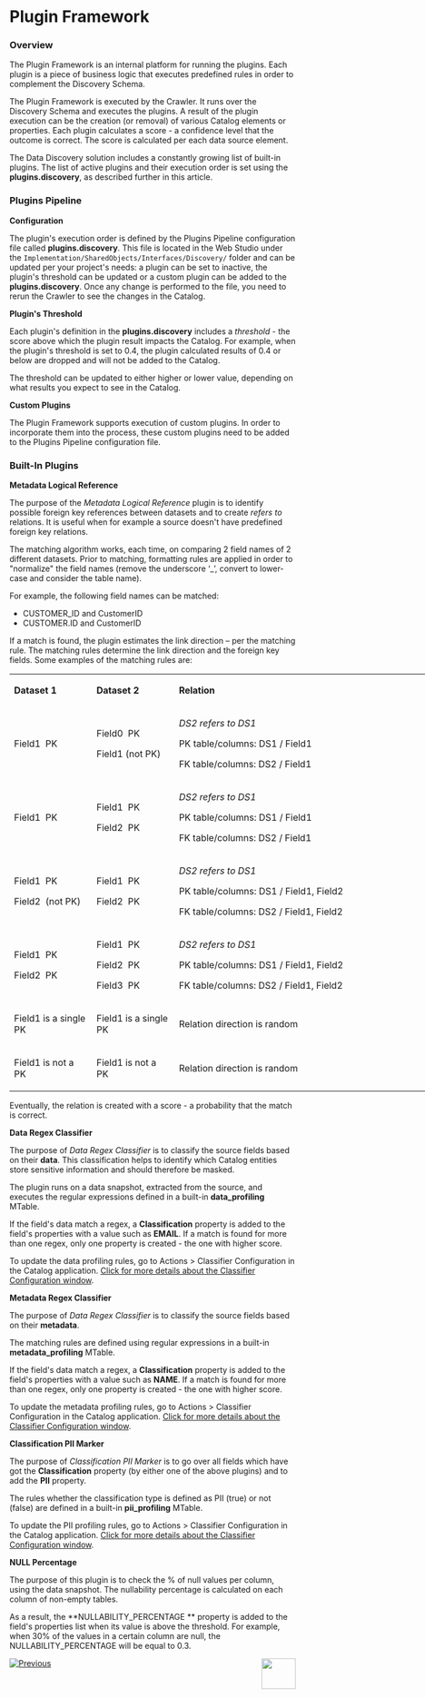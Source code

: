 # Plugin Framework

### Overview

The Plugin Framework is an internal platform for running the plugins. Each plugin is a piece of business logic that executes predefined rules in order to complement the Discovery Schema. 

The Plugin Framework is executed by the Crawler. It runs over the Discovery Schema and executes the plugins. A result of the plugin execution can be the creation (or removal) of various Catalog elements or properties. Each plugin calculates a score - a confidence level that the outcome is correct. The score is calculated per each data source element.

The Data Discovery solution includes a constantly growing list of built-in plugins. The list of active plugins and their execution order is set using the **plugins.discovery**, as described further in this article.

### Plugins Pipeline

**Configuration**

The plugin's execution order is defined by the Plugins Pipeline configuration file called **plugins.discovery**. This file is located in the Web Studio under the ```Implementation/SharedObjects/Interfaces/Discovery/``` folder and can be updated per your project's needs: a plugin can be set to inactive, the plugin's threshold can be updated or a custom plugin can be added to the **plugins.discovery**. Once any change is performed to the file, you need to rerun the Crawler to see the changes in the Catalog.

**Plugin's Threshold**

Each plugin's definition in the **plugins.discovery** includes a *threshold* - the score above which the plugin result impacts the Catalog. For example, when the plugin's threshold is set to 0.4, the plugin calculated results of 0.4 or below are dropped and will not be added to the Catalog. 

The threshold can be updated to either higher or lower value, depending on what results you expect to see in the Catalog. 

**Custom Plugins**

The Plugin Framework supports execution of custom plugins. In order to incorporate them into the process, these custom plugins need to be added to the Plugins Pipeline configuration file.

### Built-In Plugins

**Metadata Logical Reference**

The purpose of the *Metadata Logical Reference* plugin is to identify possible foreign key references between datasets and to create *refers to* relations. It is useful when for example a source doesn't have predefined foreign key relations. 

The matching algorithm works, each time, on comparing 2 field names of 2 different datasets. Prior to matching, formatting rules are applied in order to "normalize" the field names (remove the underscore ‘_’, convert to lower-case and consider the table name). 

For example, the following field names can be matched:

* CUSTOMER_ID and CustomerID
* CUSTOMER.ID and CustomerID

If a match is found, the plugin estimates the link direction – per the matching rule. The matching rules determine the link direction and the foreign key fields. Some examples of the matching rules are:

<table style="width: 900px;">
<tbody>
<tr>
<td style="width: 125px;">
<p><strong>Dataset 1</strong></p>
</td>
<td style="width: 125px;">
<p><strong>Dataset 2</strong></p>
</td>
<td style="width: 600px;">
<p><strong>Relation</strong></p>
</td>
<td style="width: 50px;">
<p><strong>Score</strong></p>
</td>
</tr>
<tr>
<td style="width: 141.016px;">
<p>Field1&nbsp; PK</p>
</td>
<td style="width: 141.016px;">
<p>Field0&nbsp; PK</p>
<p>Field1 (not PK)</p>
</td>
<td style="width: 190.531px;">
<p><em>DS2 refers to DS1</em></p>
<p>PK table/columns: DS1 / Field1</p>
<p>FK table/columns: DS2 / Field1</p>
</td>
<td style="width: 49.4375px;">
<p>High</p>
</td>
</tr>
<tr>
<td style="width: 141.016px;">
<p>Field1&nbsp; PK</p>
</td>
<td style="width: 141.016px;">
<p>Field1&nbsp; PK</p>
<p>Field2&nbsp; PK</p>
</td>
<td style="width: 190.531px;">
<p><em>DS2 refers to DS1</em></p>
<p>PK table/columns: DS1 / Field1</p>
<p>FK table/columns: DS2 / Field1</p>
</td>
<td style="width: 49.4375px;">
<p>High</p>
</td>
</tr>
<tr>
<td style="width: 141.016px;">
<p>Field1&nbsp; PK</p>
<p>Field2&nbsp; (not PK)</p>
</td>
<td style="width: 141.016px;">
<p>Field1&nbsp; PK</p>
<p>Field2&nbsp; PK</p>
</td>
<td style="width: 190.531px;">
<p><em>DS2 refers to DS1</em></p>
<p>PK table/columns: DS1 / Field1, Field2</p>
<p>FK table/columns: DS2 / Field1, Field2</p>
</td>
<td style="width: 49.4375px;">
<p>High</p>
</td>
</tr>
<tr>
<td style="width: 141.016px;">
<p>Field1&nbsp; PK</p>
<p>Field2&nbsp; PK</p>
</td>
<td style="width: 141.016px;">
<p>Field1&nbsp; PK</p>
<p>Field2&nbsp; PK</p>
<p>Field3&nbsp; PK</p>
</td>
<td style="width: 190.531px;">
<p><em>DS2 refers to DS1</em></p>
<p>PK table/columns: DS1 / Field1, Field2</p>
<p>FK table/columns: DS2 / Field1, Field2</p>
</td>
<td style="width: 49.4375px;">
<p>High</p>
</td>
</tr>
<tr>
<td style="width: 141.016px;">
<p>Field1 is a single PK</p>
</td>
<td style="width: 141.016px;">
<p>Field1 is a single PK</p>
</td>
<td style="width: 190.531px;">
<p>Relation direction is random</p>
</td>
<td style="width: 49.4375px;">
<p>Low</p>
</td>
</tr>
<tr>
<td style="width: 141.016px;">
<p>Field1 is not a PK</p>
</td>
<td style="width: 141.016px;">
<p>Field1 is not a PK</p>
</td>
<td style="width: 190.531px;">
<p>Relation direction is random</p>
</td>
<td style="width: 49.4375px;">
<p>Low</p>
</td>
</tr>
</tbody>
</table>


Eventually, the relation is created with a score - a probability that the match is correct. 

**Data Regex Classifier**

The purpose of *Data Regex Classifier* is to classify the source fields based on their **data**. This classification helps to identify which Catalog entities store sensitive information and should therefore be masked. 

The plugin runs on a data snapshot, extracted from the source, and executes the regular expressions defined in a built-in **data_profiling** MTable. 

If the field's data match a regex, a **Classification** property is added to the field's properties with a value such as **EMAIL**. If a match is found for more than one regex, only one property is created  - the one with higher score.

To update the data profiling rules, go to Actions > Classifier Configuration in the Catalog application. [Click for more details about the Classifier Configuration window](05_catalog_app.md#classifier-configuration-window).

**Metadata Regex Classifier**

The purpose of *Data Regex Classifier* is to classify the source fields based on their **metadata**. 

The matching rules are defined using regular expressions in a built-in **metadata_profiling** MTable. 

If the field's data match a regex, a **Classification** property is added to the field's properties with a value such as **NAME**. If a match is found for more than one regex, only one property is created  - the one with higher score.

To update the metadata profiling rules, go to Actions > Classifier Configuration in the Catalog application. [Click for more details about the Classifier Configuration window](05_catalog_app.md#classifier-configuration-window).

**Classification PII Marker**

The purpose of *Classification PII Marker* is to go over all fields which have got the **Classification** property (by either one of the above plugins)  and to add the **PII** property. 

The rules whether the classification type is defined as PII (true) or not (false) are defined in a built-in **pii_profiling** MTable. 

To update the PII profiling rules, go to Actions > Classifier Configuration in the Catalog application. [Click for more details about the Classifier Configuration window](05_catalog_app.md#classifier-configuration-window).

**NULL Percentage**

The purpose of this plugin is to check the % of null values per column, using the data snapshot. The nullability percentage is calculated on each column of non-empty tables. 

As a result, the **NULLABILITY_PERCENTAGE ** property is added to the field's properties list when its value is above the threshold. For example, when 30% of the values in a certain column are null, the NULLABILITY_PERCENTAGE will be equal to 0.3. 



[![Previous](/articles/images/Previous.png)](03_discovery_process.md)[<img align="right" width="60" height="54" src="/articles/images/Next.png">](04a_catalog_integration_with_fabric.md) 

